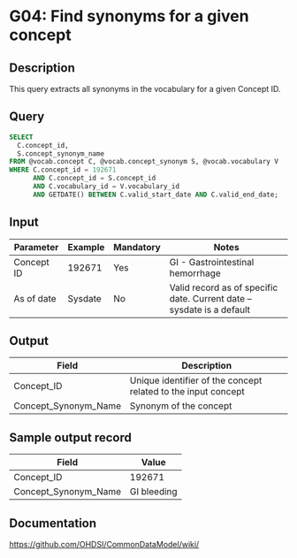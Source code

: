 <!---
Group:general
Name:G04 Find synonyms for a given concept
Author:Patrick Ryan
CDM Version: 5.0
-->


# G04: Find synonyms for a given concept

## Description
This query extracts all synonyms in the vocabulary for a given Concept ID.

## Query
```sql
SELECT 
  C.concept_id, 
  S.concept_synonym_name
FROM @vocab.concept C, @vocab.concept_synonym S, @vocab.vocabulary V
WHERE C.concept_id = 192671
      AND C.concept_id = S.concept_id
      AND C.vocabulary_id = V.vocabulary_id
      AND GETDATE() BETWEEN C.valid_start_date AND C.valid_end_date;
```

## Input

| Parameter |  Example |  Mandatory |  Notes |
| --- | --- | --- | -------------------- |
|  Concept ID |  192671 |  Yes | GI - Gastrointestinal hemorrhage |
|  As of date |  Sysdate |  No | Valid record as of specific date. Current date – sysdate is a default |

## Output

|  Field |  Description |
| --- | ----------------------------- |
|  Concept_ID |  Unique identifier of the concept related to the input concept |
|  Concept_Synonym_Name |  Synonym of the concept |

## Sample output record

|  Field |  Value |
| --- | --- |
|  Concept_ID |  192671 |
|  Concept_Synonym_Name |  GI bleeding |

## Documentation
https://github.com/OHDSI/CommonDataModel/wiki/
